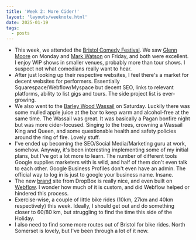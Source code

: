 ```yaml
---
title: 'Week 2: More Cider!'
layout: 'layouts/weeknote.html'
date: 2025-01-19
tags:
  - posts
---
```


- This week, we attended the [Bristol Comedy Festival](https://thebristolcomedyfestival.com/). We saw [Glenn Moore](https://www.glennmoorecomedy.com/) on Monday and [Mark Watson](https://www.markwatsonthecomedian.com/) on Friday, and both were excellent. I enjoy WIP shows in smaller venues, probably more than tour shows. I suspect not what comedians really want to hear.
- After just looking up their respective websites, I feel there's a market for decent websites for performers. Essentially Squarespace/Webflow/Myspace but decent SEO, links to relevant platforms, ability to list gigs and tours. The side project list is ever-growing.
- We also went to the [Barley Wood Wassail](https://www.barleywoodcider.com/wassail) on Saturday. Luckily there was some mulled apple juice at the bar to keep warm and alcohol-free at the same time. The Wassail was great. It was basically a Pagan bonfire night but was more cider-focused. Singing to the trees, crowning a Wassail King and Queen, and some questionable health and safety policies around the ring of fire. Lovely stuff.
- I've ended up becoming the SEO/Social Media/Marketing guru at work, somehow. Anyway, it's been interesting implementing some of my initial plans, but I've got a lot more to learn. The number of different tools Google supplies marketers with is wild, and half of them don't even talk to each other. Google Business Profiles don't even have an admin. The official way to log in is just to google your business name. Insane.
- The new [brand](https://brand.dropbox.com/) site from DropBox is really nice, and even built on [Webflow](https://webflow.com/). I wonder how much of it is custom, and did Webflow helped or hindered this process.
- Exercise-wise, a couple of little bike rides (10km, 27km and 40km respectively) this week. Ideally, I should get out and do something closer to 60/80 km, but struggling to find the time this side of the Holiday.
- I also need to find some more routes out of Bristol for bike rides. North Somerset is lovely, but I've been through a lot of it now.
